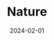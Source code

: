 ---
title: Nature
date: "2024-02-01" # album date, used for sorting (newest first).
description: This album is for testing. (Image from Unsplash)
# featured_image: "someimg.jpg" # (No need if use feature.jpg)
weight: 1 #  can be used to adjust sort order.
sort_by: Name # Exif.Date
sort_order: desc
---